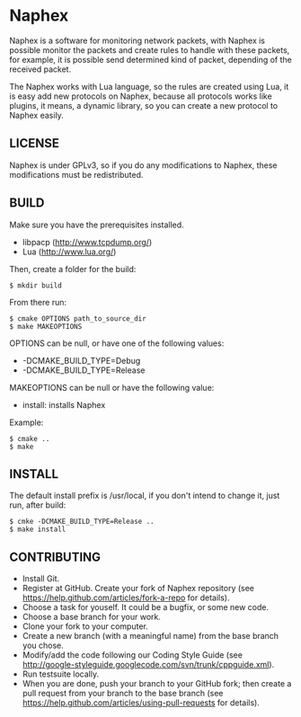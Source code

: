 # Naphex

Naphex is a software for monitoring network packets, with Naphex is possible monitor the packets and create rules to handle with these packets, for example, it is possible send determined kind of packet, depending of the received packet.

The Naphex works with Lua language, so the rules are created using Lua, it is easy add new protocols on Naphex, because all protocols works like plugins, it means, a dynamic library, so you can create a new protocol to Naphex easily.

## LICENSE

Naphex is under GPLv3, so if you do any modifications to Naphex, these modifications must be redistributed.

## BUILD

Make sure you have the prerequisites installed.

  * libpacp (http://www.tcpdump.org/)
  * Lua (http://www.lua.org/)

Then, create a folder for the build:

    $ mkdir build

From there run:

    $ cmake OPTIONS path_to_source_dir
    $ make MAKEOPTIONS

OPTIONS can be null, or have one of the following values:

  * -DCMAKE_BUILD_TYPE=Debug
  * -DCMAKE_BUILD_TYPE=Release

MAKEOPTIONS can be null or have the following value:

  * install: installs Naphex

Example:

    $ cmake ..
    $ make

## INSTALL

The default install prefix is /usr/local, if you don't intend to change it, just run, after build:

    $ cmke -DCMAKE_BUILD_TYPE=Release ..
    $ make install

## CONTRIBUTING

  * Install Git.
  * Register at GitHub. Create your fork of Naphex repository (see https://help.github.com/articles/fork-a-repo for details).
  * Choose a task for youself. It could be a bugfix, or some new code.
  * Choose a base branch for your work.
  * Clone your fork to your computer.
  * Create a new branch (with a meaningful name) from the base branch you chose.
  * Modify/add the code following our Coding Style Guide (see http://google-styleguide.googlecode.com/svn/trunk/cppguide.xml).
  * Run testsuite locally.
  * When you are done, push your branch to your GitHub fork; then create a pull request from your branch to the base branch (see https://help.github.com/articles/using-pull-requests for details).
  




